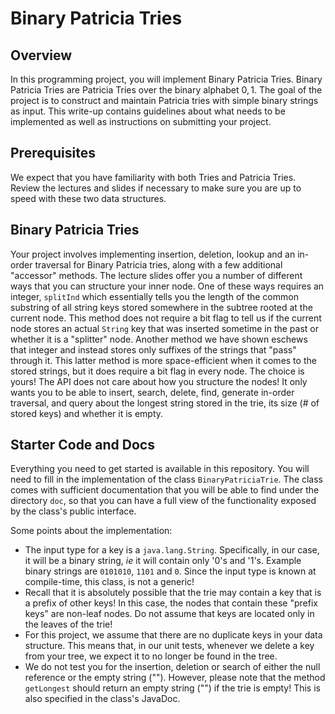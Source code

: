 # Binary Patricia Tries

## Overview

In this programming project, you will implement Binary Patricia
Tries. Binary Patricia Tries are Patricia Tries over the binary
alphabet $`{0,1}`$. The goal of the project is to construct and
maintain Patricia tries with simple binary strings as input.  This
write-up contains guidelines about what needs to be implemented as
well as instructions on submitting your project.

## Prerequisites

We expect that you have familiarity with both Tries and Patricia Tries. Review
the lectures and slides if necessary to make sure you are up to speed with
these two data structures.

## Binary Patricia Tries

Your project involves implementing insertion, deletion, lookup and an in-order
traversal for Binary Patricia tries, along with a few additional "accessor"
methods. The lecture slides offer you a number of different ways that you can
structure your inner node. One of these ways requires an integer, `splitInd`
which essentially tells you the length of the common substring of all string
keys stored somewhere in the subtree rooted at the current node. This method
does not require a bit flag to tell us if the current node stores an actual
`String` key that was inserted sometime in the past or whether it is a
"splitter" node. Another method we have shown eschews that integer and instead
stores only suffixes of the strings that "pass" through it. This latter method
is more space-efficient when it comes to the stored strings, but it does
require a bit flag in every node. The choice is yours! The API does not care
about how you structure the nodes! It only wants you to be able to insert,
search, delete, find, generate in-order traversal, and query about the longest
string stored in the trie, its size (# of stored keys) and whether it is empty.

## Starter Code and Docs

Everything you need to get started is available in this repository. You will
need to fill in the implementation of the class `BinaryPatriciaTrie`. The class
comes with sufficient documentation that you will be able to find under the
directory `doc`, so that you can have a full view of the functionality exposed
by the class's public interface.

Some points about the implementation:

 * The input type for a key is a `java.lang.String`. Specifically, in our case,
   it will be a binary string, *ie* it will contain only '0's and '1's.
   Example binary strings are `0101010`, `1101` and `0`. Since the input type
   is known at compile-time, this class, is not a generic!
 * Recall that it is absolutely possible that the trie may contain a key that
   is a prefix of other keys! In this case, the nodes that contain these
   "prefix keys" are non-leaf nodes. Do not assume that keys are located only
   in the leaves of the trie!
 * For this project, we assume that there are no duplicate keys in your data
   structure. This means that, in our unit tests, whenever we delete a key
   from your tree, we expect it to no longer be found in the tree.
 * We do not test you for the insertion, deletion or search of either the null
   reference or the empty string (""). However, please note that the method
   `getLongest` should return an empty string ("") if the trie is empty! This
   is also specified in the class's JavaDoc.

